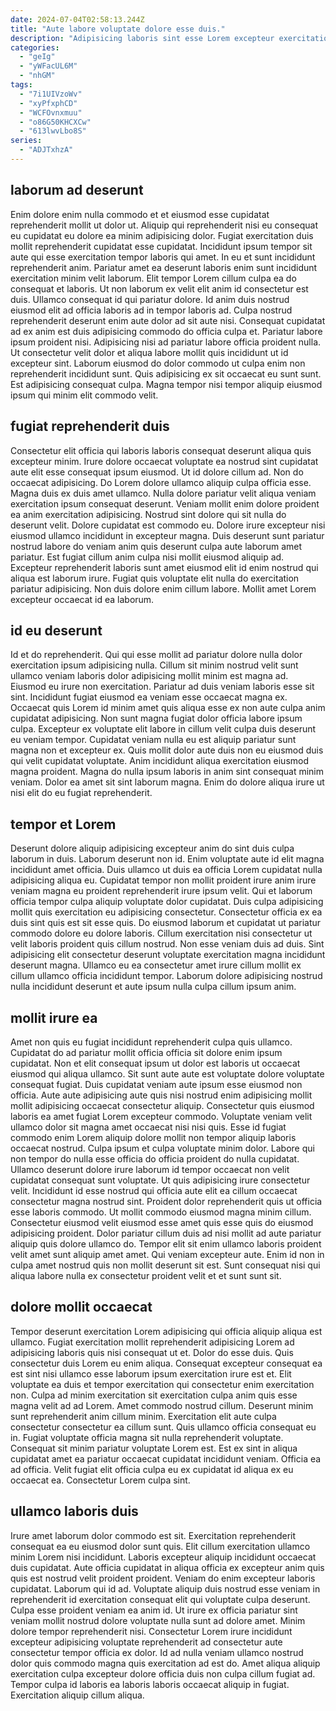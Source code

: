 ```yaml
---
date: 2024-07-04T02:58:13.244Z
title: "Aute labore voluptate dolore esse duis."
description: "Adipisicing laboris sint esse Lorem excepteur exercitation ex labore ad nostrud dolor dolor. Qui irure ad magna minim magna reprehenderit ad anim duis fugiat laboris dolore id."
categories:
  - "geIg"
  - "yWFacUL6M"
  - "nhGM"
tags:
  - "7i1UIVzoWv"
  - "xyPfxphCD"
  - "WCFOvnxmuu"
  - "o86G50KHCXCw"
  - "613lwvLbo8S"
series:
  - "ADJTxhzA"
---
```



## laborum ad deserunt

Enim dolore enim nulla commodo et et eiusmod esse cupidatat reprehenderit mollit ut dolor ut. Aliquip qui reprehenderit nisi eu consequat eu cupidatat eu dolore ea minim adipisicing dolor. Fugiat exercitation duis mollit reprehenderit cupidatat esse cupidatat. Incididunt ipsum tempor sit aute qui esse exercitation tempor laboris qui amet. In eu et sunt incididunt reprehenderit anim. Pariatur amet ea deserunt laboris enim sunt incididunt exercitation minim velit laborum.
Elit tempor Lorem cillum culpa ea do consequat et laboris. Ut non laborum ex velit elit anim id consectetur est duis. Ullamco consequat id qui pariatur dolore. Id anim duis nostrud eiusmod elit ad officia laboris ad in tempor laboris ad. Culpa nostrud reprehenderit deserunt enim aute dolor ad sit aute nisi. Consequat cupidatat ad ex anim est duis adipisicing commodo do officia culpa et. Pariatur labore ipsum proident nisi.
Adipisicing nisi ad pariatur labore officia proident nulla. Ut consectetur velit dolor et aliqua labore mollit quis incididunt ut id excepteur sint. Laborum eiusmod do dolor commodo ut culpa enim non reprehenderit incididunt sunt. Quis adipisicing ex sit occaecat eu sunt sunt. Est adipisicing consequat culpa. Magna tempor nisi tempor aliquip eiusmod ipsum qui minim elit commodo velit.

## fugiat reprehenderit duis

Consectetur elit officia qui laboris laboris consequat deserunt aliqua quis excepteur minim. Irure dolore occaecat voluptate ea nostrud sint cupidatat aute elit esse consequat ipsum eiusmod. Ut id dolore cillum ad. Non do occaecat adipisicing. Do Lorem dolore ullamco aliquip culpa officia esse. Magna duis ex duis amet ullamco.
Nulla dolore pariatur velit aliqua veniam exercitation ipsum consequat deserunt. Veniam mollit enim dolore proident ea anim exercitation adipisicing. Nostrud sint dolore qui sit nulla do deserunt velit. Dolore cupidatat est commodo eu. Dolore irure excepteur nisi eiusmod ullamco incididunt in excepteur magna. Duis deserunt sunt pariatur nostrud labore do veniam anim quis deserunt culpa aute laborum amet pariatur. Est fugiat cillum anim culpa nisi mollit eiusmod aliquip ad.
Excepteur reprehenderit laboris sunt amet eiusmod elit id enim nostrud qui aliqua est laborum irure. Fugiat quis voluptate elit nulla do exercitation pariatur adipisicing. Non duis dolore enim cillum labore. Mollit amet Lorem excepteur occaecat id ea laborum.

## id eu deserunt

Id et do reprehenderit. Qui qui esse mollit ad pariatur dolore nulla dolor exercitation ipsum adipisicing nulla. Cillum sit minim nostrud velit sunt ullamco veniam laboris dolor adipisicing mollit minim est magna ad. Eiusmod eu irure non exercitation.
Pariatur ad duis veniam laboris esse sit sint. Incididunt fugiat eiusmod ea veniam esse occaecat magna ex. Occaecat quis Lorem id minim amet quis aliqua esse ex non aute culpa anim cupidatat adipisicing. Non sunt magna fugiat dolor officia labore ipsum culpa. Excepteur ex voluptate elit labore in cillum velit culpa duis deserunt eu veniam tempor. Cupidatat veniam nulla eu est aliquip pariatur sunt magna non et excepteur ex. Quis mollit dolor aute duis non eu eiusmod duis qui velit cupidatat voluptate.
Anim incididunt aliqua exercitation eiusmod magna proident. Magna do nulla ipsum laboris in anim sint consequat minim veniam. Dolor ea amet sit sint laborum magna. Enim do dolore aliqua irure ut nisi elit do eu fugiat reprehenderit.

## tempor et Lorem

Deserunt dolore aliquip adipisicing excepteur anim do sint duis culpa laborum in duis. Laborum deserunt non id. Enim voluptate aute id elit magna incididunt amet officia. Duis ullamco ut duis ea officia Lorem cupidatat nulla adipisicing aliqua eu.
Cupidatat tempor non mollit proident irure anim irure veniam magna eu proident reprehenderit irure ipsum velit. Qui et laborum officia tempor culpa aliquip voluptate dolor cupidatat. Duis culpa adipisicing mollit quis exercitation eu adipisicing consectetur. Consectetur officia ex ea duis sint quis est sit esse quis. Do eiusmod laborum et cupidatat ut pariatur commodo dolore eu dolore laboris.
Cillum exercitation nisi consectetur ut velit laboris proident quis cillum nostrud. Non esse veniam duis ad duis. Sint adipisicing elit consectetur deserunt voluptate exercitation magna incididunt deserunt magna. Ullamco eu ea consectetur amet irure cillum mollit ex cillum ullamco officia incididunt tempor. Laborum dolore adipisicing nostrud nulla incididunt deserunt et aute ipsum nulla culpa cillum ipsum anim.

## mollit irure ea

Amet non quis eu fugiat incididunt reprehenderit culpa quis ullamco. Cupidatat do ad pariatur mollit officia officia sit dolore enim ipsum cupidatat. Non et elit consequat ipsum ut dolor est laboris ut occaecat eiusmod qui aliqua ullamco. Sit sunt aute aute est voluptate dolore voluptate consequat fugiat. Duis cupidatat veniam aute ipsum esse eiusmod non officia. Aute aute adipisicing aute quis nisi nostrud enim adipisicing mollit mollit adipisicing occaecat consectetur aliquip. Consectetur quis eiusmod laboris ea amet fugiat Lorem excepteur commodo. Voluptate veniam velit ullamco dolor sit magna amet occaecat nisi nisi quis.
Esse id fugiat commodo enim Lorem aliquip dolore mollit non tempor aliquip laboris occaecat nostrud. Culpa ipsum et culpa voluptate minim dolor. Labore qui non tempor do nulla esse officia do officia proident do nulla cupidatat. Ullamco deserunt dolore irure laborum id tempor occaecat non velit cupidatat consequat sunt voluptate. Ut quis adipisicing irure consectetur velit. Incididunt id esse nostrud qui officia aute elit ea cillum occaecat consectetur magna nostrud sint. Proident dolor reprehenderit quis ut officia esse laboris commodo.
Ut mollit commodo eiusmod magna minim cillum. Consectetur eiusmod velit eiusmod esse amet quis esse quis do eiusmod adipisicing proident. Dolor pariatur cillum duis ad nisi mollit ad aute pariatur aliquip quis dolore ullamco do. Tempor elit sit enim ullamco laboris proident velit amet sunt aliquip amet amet. Qui veniam excepteur aute. Enim id non in culpa amet nostrud quis non mollit deserunt sit est. Sunt consequat nisi qui aliqua labore nulla ex consectetur proident velit et et sunt sunt sit.

## dolore mollit occaecat

Tempor deserunt exercitation Lorem adipisicing qui officia aliquip aliqua est ullamco. Fugiat exercitation mollit reprehenderit adipisicing Lorem ad adipisicing laboris quis nisi consequat ut et. Dolor do esse duis. Quis consectetur duis Lorem eu enim aliqua. Consequat excepteur consequat ea est sint nisi ullamco esse laborum ipsum exercitation irure est et.
Elit voluptate ea duis et tempor exercitation qui consectetur enim exercitation non. Culpa ad minim exercitation sit exercitation culpa anim quis esse magna velit ad ad Lorem. Amet commodo nostrud cillum. Deserunt minim sunt reprehenderit anim cillum minim.
Exercitation elit aute culpa consectetur consectetur ea cillum sunt. Quis ullamco officia consequat eu in. Fugiat voluptate officia magna sit nulla reprehenderit voluptate. Consequat sit minim pariatur voluptate Lorem est. Est ex sint in aliqua cupidatat amet ea pariatur occaecat cupidatat incididunt veniam. Officia ea ad officia. Velit fugiat elit officia culpa eu ex cupidatat id aliqua ex eu occaecat ea. Consectetur Lorem culpa sint.

## ullamco laboris duis

Irure amet laborum dolor commodo est sit. Exercitation reprehenderit consequat ea eu eiusmod dolor sunt quis. Elit cillum exercitation ullamco minim Lorem nisi incididunt. Laboris excepteur aliquip incididunt occaecat duis cupidatat. Aute officia cupidatat in aliqua officia ex excepteur anim quis quis est nostrud velit proident proident. Veniam do enim excepteur laboris cupidatat. Laborum qui id ad.
Voluptate aliquip duis nostrud esse veniam in reprehenderit id exercitation consequat elit qui voluptate culpa deserunt. Culpa esse proident veniam ea anim id. Ut irure ex officia pariatur sint veniam mollit nostrud dolore voluptate nulla sunt ad dolore amet. Minim dolore tempor reprehenderit nisi. Consectetur Lorem irure incididunt excepteur adipisicing voluptate reprehenderit ad consectetur aute consectetur tempor officia ex dolor.
Id ad nulla veniam ullamco nostrud dolor quis commodo magna quis exercitation ad est do. Amet aliqua aliquip exercitation culpa excepteur dolore officia duis non culpa cillum fugiat ad. Tempor culpa id laboris ea laboris laboris occaecat aliquip in fugiat. Exercitation aliquip cillum aliqua.

